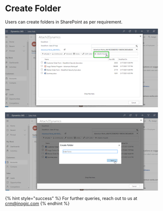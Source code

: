 # Create Folder

Users can create folders in SharePoint as per requirement.

![](<../../.gitbook/assets/Create folder 1.png>)

![](<../../.gitbook/assets/Create Folder 2.png>)

{% hint style="success" %}
For further queries, reach out to us at [crm@inogic.com](mailto:crm@inogic.com)
{% endhint %}
